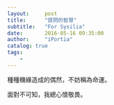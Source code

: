 ```yaml
---
layout:     post
title:      "提問的智慧"
subtitle:   "For Sysilia"
date:       2016-05-16 09:35:00
author:     "iPortia"
catalog: true
tags:
    -
---
```


種種機緣造成的偶然，不妨稱為命運。

面對不可知，我總心懷敬畏。
